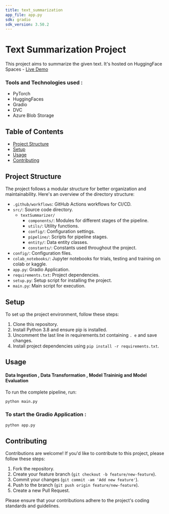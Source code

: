 ```yaml
---
title: text_summarization
app_file: app.py
sdk: gradio
sdk_version: 3.50.2
---
```

# Text Summarization Project

This project aims to summarize the given text.
It's hosted on HuggingFace Spaces - [Live Demo](https://huggingface.co/spaces/SanskarModi/text_summarization)

### Tools and Technologies used :
 - PyTorch 
 - HuggingFaces
 - Gradio
 - DVC
 - Azure Blob Storage

## Table of Contents

- [Project Structure](#project-structure)
- [Setup](#setup)
- [Usage](#usage)
- [Contributing](#contributing)

## Project Structure

The project follows a modular structure for better organization and maintainability. Here's an overview of the directory structure:

- `.github/workflows`: GitHub Actions workflows for CI/CD.
- `src/`: Source code directory.
  - `textSummarizer/`
    - `components/`: Modules for different stages of the pipeline.
    - `utils/`: Utility functions.
    - `config/`: Configuration settings.
    - `pipeline/`: Scripts for pipeline stages.
    - `entity/`: Data entity classes.
    - `constants/`: Constants used throughout the project.
- `config/`: Configuration files.
- `colab_notebooks/`: Jupyter notebooks for trials, testing and training on colab or kaggle.
- `app.py`: Gradio Application.
- `requirements.txt`: Project dependencies.
- `setup.py`: Setup script for installing the project.
- `main.py`: Main script for execution.

## Setup

To set up the project environment, follow these steps:

1. Clone this repository.
2. Install Python 3.8 and ensure pip is installed.
3. Uncomment the last line in requirements.txt containing `. e` and save changes.
4. Install project dependencies using `pip install -r requirements.txt`.

## Usage

#### Data Ingestion , Data Transformation , Model Traininig and Model Evaluation

To run the complete pipeline, run:

```bash
python main.py
```

### To start the Gradio Application :

```bash
python app.py
```

## Contributing

Contributions are welcome! If you'd like to contribute to this project, please follow these steps:

1. Fork the repository.
2. Create your feature branch (`git checkout -b feature/new-feature`).
3. Commit your changes (`git commit -am 'Add new feature'`).
4. Push to the branch (`git push origin feature/new-feature`).
5. Create a new Pull Request.

Please ensure that your contributions adhere to the project's coding standards and guidelines.